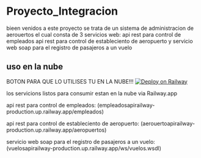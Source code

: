 # Proyecto_Integracion

bieen venidos a este proyecto se trata de un sistema de administracion de aerouertos el cual consta de 3 servicios web: 
api rest para control de empleados 
api rest para control de estableciento de aeropuerto
y servicio web soap para el registro de pasajeros a un vuelo

## uso en la nube 

BOTON PARA QUE LO UTILISES TU EN LA NUBE!!!
[![Deploy on Railway](https://railway.app/button.svg)](https://railway.app/template/THVYeG?referralCode=VWfeAj)

los servicions listos para consumir estan en la nube via Railway.app

api rest para control de empleados: 
(empleadosapirailway-production.up.railway.app/empleados)



api rest para control de estableciento de aeropuerto:
(aerouertoapirailway-production.up.railway.app/aeropuertos)

servicio web soap para el registro de pasajeros a un vuelo:
(vuelosapirailway-production.up.railway.app/ws/vuelos.wsdl)
